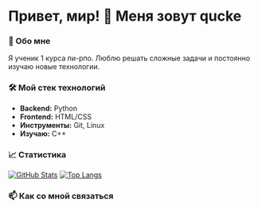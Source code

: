 # Привет, мир! 👋 Меня зовут qucke

### 🚀 Обо мне

Я ученик 1 курса пи-рпо. Люблю решать сложные задачи и постоянно изучаю новые технологии.

### 🛠️ Мой стек технологий

*   **Backend:** Python
*   **Frontend:** HTML/CSS
*   **Инструменты:** Git, Linux
*   **Изучаю:** C++

### 📈 Статистика

[![GitHub Stats](https://github-readme-stats.vercel.app/api?username=ВАШ_НИКНЕЙМ&show_icons=true&theme=radical)](https://github.com/qucke)
[![Top Langs](https://github-readme-stats.vercel.app/api/top-langs/?username=ВАШ_НИКНЕЙМ&layout=compact&theme=radical)](https://github.com/qucke)

### 📫 Как со мной связаться


